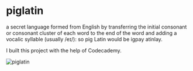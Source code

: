 # piglatin
a secret language formed from English by transferring the initial consonant or consonant cluster of each word to the end of the word and adding a vocalic syllable (usually /eɪ/): so pig Latin would be igpay atinlay.

I built this project with the help of Codecademy.

![piglatin](https://user-images.githubusercontent.com/72088440/131217978-143805eb-4307-447a-a434-c0fe8da9cd96.jpg)
